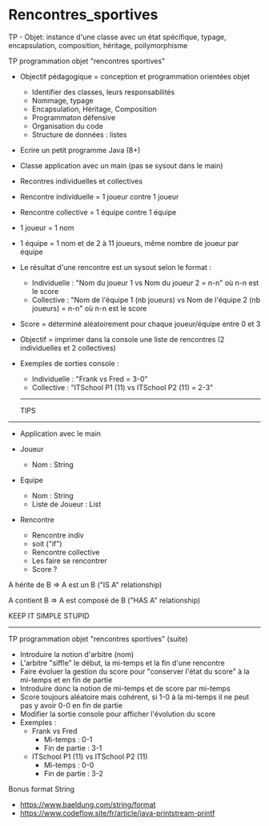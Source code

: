 # Rencontres_sportives
TP - Objet: instance d'une classe avec un état spécifique, typage, encapsulation, composition, héritage, poilymorphisme


TP programmation objet "rencontres sportives"

- Objectif pédagogique = conception et programmation orientées objet
    - Identifier des classes, leurs responsabilités
    - Nommage, typage
    - Encapsulation, Héritage, Composition
    - Programmaton défensive
    - Organisation du code
    - Structure de données : listes

- Ecrire un petit programme Java (8+)
- Classe application avec un main (pas se sysout dans le main)
- Recontres individuelles et collectives
- Rencontre individuelle = 1 joueur contre 1 joueur
- Rencontre collective = 1 équipe contre 1 équipe
- 1 joueur = 1 nom
- 1 équipe = 1 nom et de 2 à 11 joueurs, même nombre de joueur par équipe
- Le résultat d'une rencontre est un sysout selon le format :
    - Individuelle : "Nom du joueur 1 vs Nom du joueur 2 = n-n" où n-n est le score
    - Collective : "Nom de l'équipe 1 (nb joueurs) vs Nom de l'équipe 2 (nb joueurs) = n-n" où n-n est le score
- Score = déterminé aléatoirement pour chaque joueur/équipe entre 0 et 3
- Objectif = imprimer dans la console une liste de rencontres (2 individuelles et 2 collectives)

- Exemples de sorties console :
    - Individuelle : "Frank vs Fred = 3-0"
    - Collective : "ITSchool P1 (11) vs ITSchool P2 (11) = 2-3"
    
    *****************************************************
    TIPS
****
- Application avec le main

- Joueur
    - Nom : String
    
- Equipe
    - Nom : String
    - Liste de Joueur : List<Joueur>

- Rencontre
    - Rencontre indiv
    - soit ("if")
    - Rencontre collective
    - Les faire se rencontrer
    - Score ?
    
A hérite de B => A est un B ("IS A" relationship)

A contient B => A est composé de B ("HAS A" relationship)

KEEP IT SIMPLE STUPID
***********************************************************

TP programmation objet "rencontres sportives" (suite)

- Introduire la notion d'arbitre (nom)
- L'arbitre "siffle" le début, la mi-temps et la fin d'une rencontre
- Faire évoluer la gestion du score pour "conserver l'état du score" à la mi-temps et en fin de partie
- Introduire donc la notion de mi-temps et de score par mi-temps
- Score toujours aléatoire mais cohérent, si 1-0 à la mi-temps il ne peut pas y avoir 0-0 en fin de partie
- Modifier la sortie console pour afficher l'évolution du score
- Exemples :
    - Frank vs Fred
        * Mi-temps : 0-1
        * Fin de partie : 3-1
    - ITSchool P1 (11) vs ITSchool P2 (11)
        * Mi-temps : 0-0
        * Fin de partie : 3-2

Bonus format String

- https://www.baeldung.com/string/format
- https://www.codeflow.site/fr/article/java-printstream-printf
